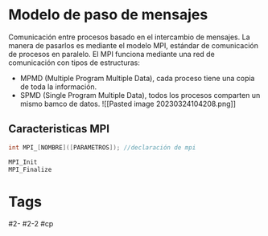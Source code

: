# Modelo de paso de mensajes
Comunicación entre procesos basado en el intercambio de mensajes. La manera de pasarlos es mediante el modelo MPI, estándar de comunicación de procesos en paralelo.
El MPI funciona mediante una red de comunicación con tipos de estructuras:
- MPMD (Multiple Program Multiple Data), cada proceso tiene una copia de toda la información.
- SPMD (Single Program Multiple Data), todos los procesos comparten un mismo bamco de datos.
![[Pasted image 20230324104208.png]]
## Caracteristicas MPI

```C
int MPI_[NOMBRE]([PARAMETROS]); //declaración de mpi

MPI_Init
MPI_Finalize
```

# Tags
#2- 
#2-2 
#cp 